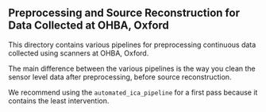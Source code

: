 Preprocessing and Source Reconstruction for Data Collected at OHBA, Oxford
--------------------------------------------------------------------------

This directory contains various pipelines for preprocessing continuous data collected using scanners at OHBA, Oxford.

The main difference between the various pipelines is the way you clean the sensor level data after preprocessing, before source reconstruction.

We recommend using the `automated_ica_pipeline` for a first pass because it contains the least intervention.
